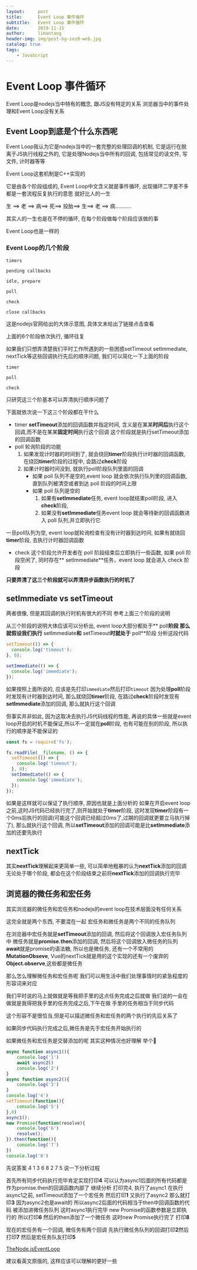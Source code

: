```yaml
---
layout:     post
title:      Event Loop 事件循环
subtitle:   Event Loop 事件循环
date:       2019-11-15
author:     limantang
header-img: img/post-bg-ios9-web.jpg
catalog: true
tags:
    - JavaScript
---
```


# Event Loop 事件循环


Event Loop是nodejs当中特有的概念, 跟JS没有特定的关系
浏览器当中的事件处理和Event Loop没有关系

## Event Loop到底是个什么东西呢

Event Loop我认为它是nodejs当中的一套完整的处理回调的机制, 它是运行在脱离于JS执行线程之外的, 它是处理Nodejs当中所有的回调, 包括常见的读文件, 写文件, 计时器等等

Event Loop这套机制是C++实现的

它是由各个阶段组成的, Event Loop中文含义就是事件循环, 出现循环二字差不多都是一套流程反复执行的意思
就好比人的一生

生 ==> 老 ==> 病==> 死==> 投胎==> 生==> 老 ==> 病………..

其实人的一生也是在不停的循环, 在每个阶段做每个阶段应该做的事

Event Loop也是一样的
### Event Loop的几个阶段

```
timers

pending callbacks

idle, prepare

poll

check

close callbacks
```

这是nodejs官网给出的大体示意图, 具体文末给出了链接点击查看

上面的6个阶段依次执行, 循环往复

如果我们只想弄清楚我们平时工作所遇到的一些困惑setTimeout setImmediate, nextTick等这些回调执行先后的顺序问题, 我们可以简化一下上面的阶段

```
timer

poll

check
```
只研究这三个阶基本可以弄清执行顺序问题了

下面就依次说一下这三个阶段都在干什么
- timer
**setTimeout**添加的回调函数并指定时间, 含义是在某某**时间后**执行这个回调,而不是在某某**固定时间**执行这个回调
这个阶段就是执行setTimeout添加的回调函数
- poll
轮询阶段的功能
	1. 如果发现计时器的时间到了, 就会绕回**timer**阶段执行计时器的回调函数, 在绕回**timer**阶段的过程中, 会路过**check**阶段
	2. 如果计时器时间没到, 就执行poll阶段队列里面的回调
		- 如果 poll 队列不是空的,event loop 就会依次执行队列里的回调函数,直到队列被清空或者到达 poll 阶段的时间上限
		- 如果 poll 队列是空的
			1. 如果有**setImmediate**任务, event loop就结束poll阶段, 进入**check**阶段,
			2. 如果没有**setImmediate**任务event loop 就会等待新的回调函数进入 poll 队列,并立即执行它
			
一旦poll队列为空, event loop就轮询检查有没有计时器到达时间, 如果有就绕回**timer**阶段, 去执行计时器回调函数
- check
这个阶段允许开发者在 poll 阶段结束后立即执行一些函数, 如果 poll 阶段空闲了, 同时存在** setImmediate**任务，event loop 就会进入 check 阶段

**只要弄清了这三个阶段就可以弄清异步函数执行的时机了**
## setImmediate vs setTimeout
两者很像, 但是其回调的执行时机有很大的不同
参考上面三个阶段的说明

从三个阶段的说明大体应该可以分析出, event loop大部分都处于** poll**阶段
那么就假设我们执行** setImmediate**和** setTimeout**时就处于** poll**阶段
分析这段代码

```js
setTimeout(() => {
  console.log('timeout');
}, 0);

setImmediate(() => {
  console.log('immediate');
});
```
如果按照上面所说的, 应该是先打印`immediate`然后打印`timeout`
因为处理**poll**阶段时发现有计时器到达时间, 那么就绕回**timer**阶段, 在路过**check**阶段时发现有**setImmediate**添加的回调, 那么就执行这个回调

但事实并非如此, 因为这取决去执行JS代码线程的性能, 再说的具体一些就是event loop开启的时机不能保证,所以不一定就在**poll**阶段, 也有可能在别的阶段, 所以执行的顺序是不能保证的

```js
const fs = require('fs');

fs.readFile(__filename, () => {
  setTimeout(() => {
    console.log('timeout');
  }, 0);
  setImmediate(() => {
    console.log('immediate');
  });
});
```
如果是这样就可以保证了执行顺序, 原因也就是上面分析的
如果在开启event loop之前,这时JS代码已经执行完了,则开始就处于**timer**阶段, 这时发现**timer**阶段有一个0ms后执行的回调(可能这个回调已经超过0ms了,过期的回调就更要立马执行掉了), 那么就执行这个回调, 所以**setTimeout**添加的回调可能是比**setImmediate**添加的还要先执行

## nextTick
其实**nextTick**理解起来更简单一些, 可以简单地粗暴的认为**nextTick**添加的回调无论处于哪个阶段, 都会在这个阶段结束之前将**nextTick**添加的回调执行完毕

## 浏览器的微任务和宏任务
其实浏览器的微任务和宏任务和nodejs的event loop在技术层面没有任何关系

这完全就是两个东西, 不要混在一起
宏任务和微任务是两个不同的任务队列

在浏览器中宏任务就是**setTimeout**添加的回调, 然后将这个回调放入宏任务队列中
微任务就是**promise.then**添加的回调, 然后将这个回调放入微任务的队列
**await**就是promise的语法糖, 所以也是微任务, 还有一个不常用的**MutationObseve**, Vue的nextTick就是用的这个实现的还有一个废弃的**Object.observe**,这些都是微任务

那么怎么理解微任务和宏任务呢
我们可以用生活中我们处理事情时的紧急程度的形容词来对应

我们平时说的马上就做就是等我把手里的这点任务完成之后就做
我们说的一会在做就是我得把我手里的任务完成之后,下午在做
手里的任务相当于同步代码

这个形容不是很恰当,但是可以描述微任务和宏任务的两个执行的先后关系了

如果同步代码执行完成之后,微任务是先于宏任务开始执行的

如果微任务和宏任务是交替添加的呢
其实这种情况也好理解
举个🌰

```js
async function async1(){
    console.log('1')
    await async2()
    console.log('2')
}
async function async2(){
    console.log('3')
}
console.log('4')
setTimeout(function(){
    console.log('5') 
},0)  
async1();
new Promise(function(resolve){
    console.log('6')
    resolve();
}).then(function(){
    console.log('7')
})
console.log('8')
```

先说答案 4  1  3  6  8  2  7  5
说一下分析过程

首先所有同步代码执行完毕肯定实现打印**4**
可以认为async1后面的所有代码都是作为promise.then的回调函数内部了
继续分析
打印完4, 执行了async1
在执行async1之前, setTimeout添加了一个宏任务
然后打印**1**
又执行了async2
那么就打印**3**
因为async2也是await的
所以async2后面的代码相当于then中回调函数的代码
被添加进微任务队列
这时async1执行完毕
new Promise的函数参数是立即执行的
所以打印**6**
然后的then添加了一个微任务
这时new Promise执行完了
打印**8**

现在的宏任务有一个回调, 微任务有两个回调
先执行微任务队列的回调打印**2**然后打印**7**
然后是宏任务队友打印**5**



[TheNode.jsEventLoop](https://nodejs.org/de/docs/guides/event-loop-timers-and-nexttick/)

建议看英文原版的, 这样应该可以理解的更好一些
